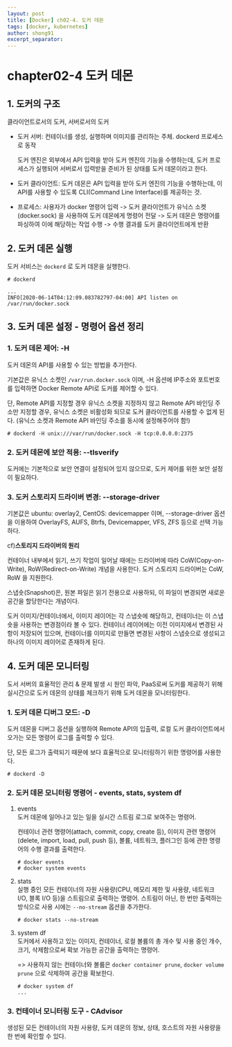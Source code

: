 ```yaml
---
layout: post
title: [Docker] ch02-4. 도커 데몬
tags: [docker, kubernetes]
author: shong91
excerpt_separator: 
---
```

# chapter02-4 도커 데몬

## 1. 도커의 구조
클라이언트로서의 도커, 서버로서의 도커

- 도커 서버: 컨테이너를 생성, 실행하며 이미지를 관리하는 주체. dockerd 프로세스로 동작

    도커 엔진은 외부에서 API 입력을 받아 도커 엔진의 기능을 수행하는데, 도커 프로세스가 실행되어 서버로서 입력받을 준비가 된 상태를 도커 데몬이라고 한다. 

- 도커 클라이언트: 도커 데몬은 API 입력을 받아 도커 엔진의 기능을 수행하는데, 이 API를 사용할 수 있도록 CLI(Command Line Interface)를 제공하는 것.

- 프로세스: 사용자가 docker 명령어 입력 -> 도커 클라이언트가 유닉스 소켓(docker.sock) 을 사용하여 도커 데몬에게 명령어 전달 -> 도커 데몬은 명령어를 파싱하여 이에 해당하는 작업 수행 -> 수행 결과를 도커 클라이언트에게 반환

## 2. 도커 데몬 실행 
도커 서비스는 `dockerd` 로 도커 데몬을 실행한다. 
```
# dockerd

...
INFO[2020-06-14T04:12:09.083782797-04:00] API listen on /var/run/docker.sock  
```

## 3. 도커 데몬 설정 - 명령어 옵션 정리 
### 1. 도커 데몬 제어: -H
도커 데몬의 API를 사용할 수 있는 방법을 추가한다.

기본값은 유닉스 소켓인 `/var/run.docker.sock` 이며, -H 옵션에 IP주소와 포트번호를 입력하면 Docker Remote API로 도커를 제어할 수 있다. 

단, Remote API를 지정할 경우 유닉스 소켓을 지정하지 않고 Remote API 바인딩 주소만 지정할 경우, 유닉스 소켓은 비활성화 되므로 도커 클라이언트를 사용할 수 없게 된다. 
(유닉스 소켓과 Remote API 바인딩 주소를 동시에 설정해주어야 함!)

```
# dockerd -H unix:///var/run/docker.sock -H tcp:0.0.0.0:2375
```

### 2. 도커 데몬에 보안 적용: --tlsverify
도커에는 기본적으로 보안 연결이 설정되어 있지 않으므로, 도커 제어를 위한 보안 설정이 필요하다. 

### 3. 도커 스토리지 드라이버 변경: --storage-driver
기본값은 ubuntu: overlay2, CentOS: devicemapper 이며, --storage-driver 옵션을 이용하여 OverlayFS, AUFS, Btrfs, Devicemapper, VFS, ZFS 등으로 선택 가능하다. 

cf)**스토리지 드라이버의 원리** 

컨테이너 내부에서 읽기, 쓰기 작업이 일어날 때에는 드라이버에 따라 CoW(Copy-on-Write), RoW(Redirect-on-Write) 개념을 사용한다. 도커 스토리지 드라이버는 CoW, RoW 을 지원한다. 

스냅숏(Snapshot)은, 원본 파일은 읽기 전용으로 사용하되, 이 파일이 변경되면 새로운 공간을 할당한다는 개념이다.

도커 이미지/컨테이너에서, 이미지 레이어는 각 스냅숏에 해당하고, 컨테이너는 이 스냅숏을 사용하는 변경점이라 볼 수 있다. 
컨테이너 레이어에는 이전 이미지에서 변경된 사항이 저장되어 있으며, 컨테이너를 이미지로 만들면 변경된 사항이 스냅숏으로 생성되고 하나의 이미지 레이어로 존재하게 된다. 

## 4. 도커 데몬 모니터링
도서 서버의 효율적인 관리 & 문제 발생 시 원인 파악, PaaS로써 도커를 제공하기 위해 실시간으로 도커 데몬의 상태를 체크하기 위해 도커 데몬을 모니터링한다. 

### 1. 도커 데몬 디버그 모드: -D
도커 데몬을 디버그 옵션을 실행하여 Remote API의 입출력, 로컬 도커 클라이언트에서 오가는 모든 명령어 로그를 출력할 수 있다. 

단, 모든 로그가 출력되기 때문에 보다 효율적으로 모니터링하기 위한 명령어를 사용한다. 

```
# dockerd -D

```

### 2. 도커 데몬 모니터링 명령어 - events, stats, system df 
1) events <br>
    도커 데몬에 일어나고 있는 일을 실시간 스트림 로그로 보여주는 명령어. 
    
    컨테이너 관련 명령어(attach, commit, copy, create 등), 이미지 관련 명령어(delete, import, load, pull, push 등), 볼륨, 네트워크, 플러그인 등에 관한 명령어의 수행 결과를 출력한다.  
   
    ```
    # docker events
    # docker system events    
    ```
   
2) stats <br>
    실행 중인 모든 컨테이너의 자원 사용량(CPU, 메모리 제한 및 사용량, 네트워크 I/O, 블록 I/O 등)을 스트림으로 출력하는 명령어. 스트림이 아닌, 한 번만 출력하는 방식으로 사용 시에는 `--no-stream` 옵션을 추가한다. 
    
    ```
    # docker stats --no-stream
    ```

3) system df <br>
    도커에서 사용하고 있는 이미지, 컨테이너, 로컬 볼륨의 총 개수 및 사용 중인 개수, 크기, 삭제함으로써 확보 가능한 공간을 출력하는 명령어. 
    
    => 사용하지 않는 컨테이너와 볼륨은 `docker container prune`, `docker volume prune` 으로 삭제하여 공간을 확보한다. 
    ```
   # docker system df
   ...

    ```
   
### 3. 컨테이너 모니터링 도구 - CAdvisor
생성된 모든 컨테이너의 자원 사용량, 도커 데몬의 정보, 상태, 호스트의 자원 사용량을 한 번에 확인할 수 있다. 

